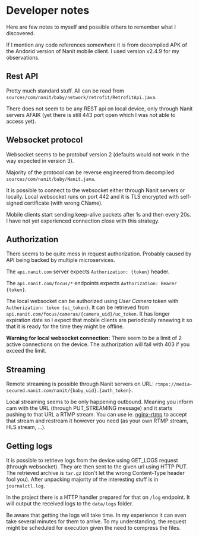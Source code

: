 # Developer notes

Here are few notes to myself and possible others to remember what I discovered.

If I mention any code references somewhere it is from decompiled APK of the Andorid version of Nanit mobile client. I used version v2.4.9 for my observations.

## Rest API

Pretty much standard stuff. All can be read from `sources/com/nanit/baby/network/retrofit/RetrofitApi.java`.

There does not seem to be any REST api on local device, only through Nanit servers AFAIK (yet there is still 443 port open which I was not able to access yet).

## Websocket protocol

Websocket seems to be protobuf version 2 (defaults would not work in the way expected in version 3).

Majority of the protocol can be reverse engineered from decompiled `sources/com/nanit/baby/Nanit.java`.

It is possible to connect to the websocket either through Nanit servers or locally. Local websocket runs on port 442 and it is TLS encrypted with self-signed certificate (with wrong CName).

Mobile clients start sending keep-alive packets after 1s and then every 20s. I have not yet experienced connection close with this strategy.

## Authorization

There seems to be quite mess in request authorization. Probably caused by API being backed by multiple microservices.

The `api.nanit.com` server expects `Authorization: {token}` header.

The `api.nanit.com/focus/*` endpoints expects `Authorization: Bearer {token}`.

The local websocket can be authorized using _User Camera_ token with `Authorization: token {uc_token}`. It can be retrieved from `api.nanit.com/focus/cameras/{camera_uid}/uc_token`. It has longer expiration date so I expect that mobile clients are periodically renewing it so that it is ready for the time they might be offline.

**Warning for local websocket connection:** There seem to be a limit of 2 active connections on the device. The authorization will fail with 403 if you exceed the limit.

## Streaming

Remote streaming is possible through Nanit servers on URL: `rtmps://media-secured.nanit.com/nanit/{baby_uid}.{auth_token}`.

Local streaming seems to be only happening outbound. Meaning you inform cam with the URL (through PUT_STREAMING message) and it starts pushing to that URL a RTMP stream. You can use ie. [nginx-rtmp](https://docs.nginx.com/nginx/admin-guide/dynamic-modules/rtmp/) to accept that stream and restream it however you need (as your own RTMP stream, HLS stream, ...).

## Getting logs

It is possible to retrieve logs from the device using GET_LOGS request (through websocket). They are then sent to the given url using HTTP PUT. The retrieved archive is `tar.gz` (don't let the wrong Content-Type header fool you). After unpacking majority of the interesting stuff is in `journalctl.log`.

In the project there is a HTTP handler prepared for that on `/log` endpoint. It will output the received logs to the `data/logs` folder.

Be aware that getting the logs will take time. In my experience it can even take several minutes for them to arrive. To my understanding, the request might be scheduled for execution given the need to compress the files.